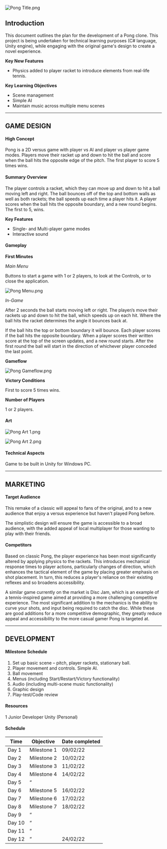 ![Pong Title.png](https://github.com/mwb-wiseman/Pong/blob/main/GDD%20Images/Pong%20Title.png "Pong Title")

## Introduction

This document outlines the plan for the development of a Pong clone. This project is being undertaken for technical learning purposes (C# language, Unity engine), while engaging with the original game's design to create a novel experience.

__Key New Features__

- Physics added to player racket to introduce elements from real-life tennis.

__Key Learning Objectives__

- Scene management
- Simple AI
- Maintain music across multiple menu scenes

***

## GAME DESIGN

#### High Concept

Pong is a 2D versus game with player vs AI and player vs player game modes. Players move their racket up and down to hit the ball and score when the ball hits the opposite edge of the pitch. The first player to score 5 times wins.

#### Summary Overview

The player controls a racket, which they can move up and down to hit a ball moving left and right. The ball bounces off of the top and bottom walls as well as both rackets; the ball speeds up each time a player hits it. A player scores when the ball hits the opposite boundary, and a new round begins. The first to 5, wins.

__Key Features__

- Single- and Multi-player game modes
- Interactive sound

#### Gameplay

__First Minutes__

_Main Menu_

Buttons to start a game with 1 or 2 players, to look at the Controls, or to close the application.

![Pong Menu.png](https://github.com/mwb-wiseman/Pong/blob/main/GDD%20Images/Pong%20Menu.png "Pong Menu")

_In-Game_

After 2 seconds the ball starts moving left or right. The player/s move their rackets up and down to hit the ball, which speeds up on each hit. Where the ball hits the racket determines the angle it bounces back at.

If the ball hits the top or bottom boundary it will bounce. Each player scores if the ball hits the opposite boundary. When a player scores their written score at the top of the screen updates, and a new round starts. After the first round the ball will start in the direction of whichever player conceded the last point.

__Gameflow__

![Pong Gameflow.png](https://github.com/mwb-wiseman/Pong/blob/main/GDD%20Images/Pong%20Gameflow.png "Pong Gameflow")

__Victory Conditions__

First to score 5 times wins.

__Number of Players__

1 or 2 players.

#### Art

![Pong Art 1.png](https://github.com/mwb-wiseman/Pong/blob/main/GDD%20Images/Pong%20Art%201.png "Pong Art 1")

![Pong Art 2.png](https://github.com/mwb-wiseman/Pong/blob/main/GDD%20Images/Pong%20Art%202.png "Pong Art 2")

#### Technical Aspects

Game to be built in Unity for Windows PC.

***

## MARKETING

#### Target Audience

This remake of a classic will appeal to fans of the original, and to a new audience that enjoy a versus experience but haven't played Pong before.

The simplistic design will ensure the game is accessible to a broad audience, with the added appeal of local multiplayer for those wanting to play with their friends.

#### Competitors

Based on classic Pong, the player experience has been most significantly altered by applying physics to the rackets. This introduces mechanical response times to player actions, particularly changes of direction, which enhances the tactical element of the game by placing greater emphasis on shot placement. In turn, this reduces a player's reliance on their existing reflexes and so broadens accessibility.

A similar game currently on the market is Disc Jam, which is an example of a tennis-inspired game aimed at providing a more challenging competitive experience. The most significant addition to the mechanics is the ability to curve your shots, and input being required to catch the disc. While these are good additions for a more competitive demographic, they greatly reduce appeal and accessibility to the more casual gamer Pong is targeted at.

***

## DEVELOPMENT

#### Milestone Schedule

1. Set up basic scene – pitch, player rackets, stationary ball.
2. Player movement and controls. Simple AI.
3. Ball movement
4. Menus (including Start/Restart/Victory functionality)
5. Audio (including multi-scene music functionality)
6. Graphic design
7. Play-test/Code review

#### Resources

1 Junior Developer
Unity (Personal)

#### Schedule

| __Time__ | __Objective__ | __Date completed__ |
| --- | --- | --- |
| Day 1 | Milestone 1 | 09/02/22 |
| Day 2 | Milestone 2 | 10/02/22 |
| Day 3 | Milestone 3 | 11/02/22 |
| Day 4 | Milestone 4 | 14/02/22 |
| Day 5 | “ |  |
| Day 6 | Milestone 5 | 16/02/22 |
| Day 7 | Milestone 6 | 17/02/22 |
| Day 8 | Milestone 7 | 18/02/22 |
| Day 9 | “ |  |
| Day 10 | “ |  |
| Day 11 | “ |  |
| Day 12 | “ | 24/02/22 |

